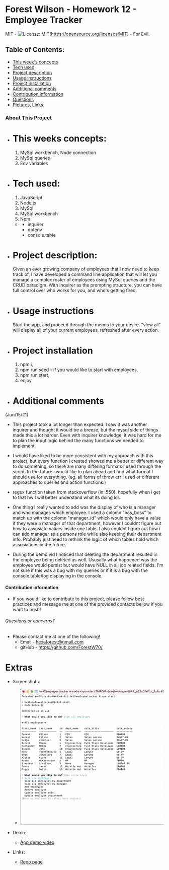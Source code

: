 # Forest Wilson - Homework 12 - Employee Tracker
MIT - ![License: MIT](https://img.shields.io/badge/License-MIT-yellow.svg)(https://opensource.org/licenses/MIT) - For Evil.
<!-- Original deployment date: June 15th, 2021 -->


## Table of Contents:
- [This week's concepts](#this-weeks-concepts)
- [Tech used](#tech-used)
- [Project description](#project-description)
- [Usage instructions](#usage-instructions)
- [Project installation](#project-installation)
- [Additional comments](#additional-comments)
- [Contribution information](#contribution-information)
- [Questions](#questions-or-concerns)
- [Pictures, Links](#extras)


### About This Project

* # This weeks concepts:
  1. MySql workbench, Node connection
  2. MySql queries
  3. Env variables

* # Tech used:
  1. JavaScript
  2. Node.js
  3. MySql
  4. MySql workbench
  5. Npm
    * - inquirer
      - dotenv
      - console.table

* # Project description:
  Given an ever growing company of employees that I now need to keep track of, I have developed a command line application that will let you manage a complex roster of employees using MySql queries and the CRUD paradigm. With Inquirer as the prompting structure, you can have full control over who works for you, and who's getting fired.
  
* # Usage instructions
  Start the app, and proceed through the menus to your desire. "view all" will display all of your current employees, refreshed after every action.
  
* # Project installation
  1. npm i,
  2. npm run seed - if you would like to start with employees,
  3. npm run start,
  4. enjoy.
 
* # Additional comments
(Jun/15/21)

  - This project took a lot longer than expected. I saw it was another inquirer and thought it would be a breeze, but the mysql side of things made this a lot harder. Even with inquirer knowledge, it was hard for me to plan the input logic behind the many functions we needed to implement.

  - I would have liked to be more consistent with my approach with this project, but every function i created showed me a better or different way to do something, so there are many differing formats I used through the script. In the future i would like to plan ahead and find what format I should use for everything. (eg. all forms of throw err I used or different approaches to queries and action functions.)

  - regex function taken from stackoverflow (ln: 550). hopefully when i get to that hw I will better understand what its doing lol.

  - One thing I really wanted to add was the display of who is a manager and who manages which employee. I used a colomn "has_boss" to match up with the colomn "manager_id" which would only have a value if they were a manager of that department, however I couldnt figure out how to assosiate values inside one table. I also couldnt figure out how i can add manager as a persons role while also keeping their department info. Probably just need to rethink the logic of which tables hold which assosiations in the future.

  - During the demo vid I noticed that deleting the department resulted in the employee being deleted as well. Ususally what happened was the employee would persist but would have NULL in all job related fields. I'm not sure if this was a bug with my queries or if it is a bug with the console.table/log displaying in the console.


#### Contribution information 
- If you would like to contribute to this project, please follow best practices and message me at one of the provided contacts bellow if you want to push!


###### Questions or concerns? 
* Please contact me at one of the following!
  - Email - hexaforest@gmail.com
  - gitHub - https://github.com/ForestW70/


# Extras
* Screenshots:
  - ![App demo screen](./assets/images/app-demo-page.png)

* Demo:
  - [App demo video](https://youtu.be/x-xalO1bMd8)

* Links:
  - [Repo page](https://github.com/ForestW70/Week-12-Employee-Tracker)
  
